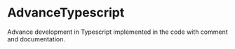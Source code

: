 # AdvanceTypescript
Advance development in Typescript implemented in the code with comment and documentation.
